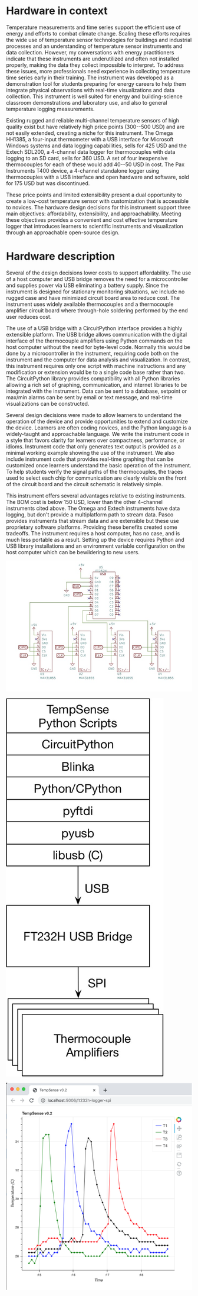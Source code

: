 # Hardware in context

Temperature measurements and time series support the efficient use of energy and efforts to combat climate change.
Scaling these efforts requires the wide use of temperature sensor technologies for buildings and industrial processes and an understanding of temperature sensor instruments and data collection.
However, my conversations with energy practitioners indicate that these instruments are underutilized and often not installed properly, making the data they collect impossible to interpret.
To address these issues, more professionals need experience in collecting temperature time series early in their training.
The instrument was developed as a demonstration tool for students preparing for energy careers to help them integrate physical observations with real-time visualizations and data collection.
This instrument is well suited for energy and building-science classroom demonstrations and laboratory use, and also to general temperature logging measurements.

Existing rugged and reliable multi-channel temperature sensors of high quality exist but have relatively high price points (300--500 USD) and are not easily extended, creating a niche for this instrument.
The Omega HH1385, a four-input thermometer with a USB interface for Microsoft Windows systems and data logging capabilities, sells for 425 USD and the Extech SDL200, a 4-channel data logger for thermocouples with data logging to an SD card, sells for 360 USD.
A set of four inexpensive thermocouples for each of these would add 40--50 USD in cost.
The Pax Instruments T400 device, a 4-channel standalone logger using thermocouples with a USB interface and open hardware and software, sold for 175 USD but was discontinued.

These price points and limited extensibility present a dual opportunity to create a low-cost temperature sensor with customization that is accessible to novices.
The hardware design decisions for this instrument support three main objectives: affordability, extensibility, and approachability.
Meeting these objectives provides a convenient and cost effective temperature logger that introduces learners to scientific instruments and visualization through an approachable open-source design.

# Hardware description

Several of the design decisions lower costs to support affordability.
The use of a host computer and USB bridge removes the need for a microcontroller and supplies power via USB eliminating a battery supply.
Since the instrument is designed for stationary monitoring situations, we include no rugged case and have minimized circuit board area to reduce cost.
The instrument uses widely available thermocouples and a thermocouple amplifier circuit board where through-hole soldering performed by the end user reduces cost.

The use of a USB bridge with a CircuitPython interface provides a highly extensible platform.
The USB bridge allows communication with the digital interface of the thermocouple amplifiers using Python commands on the host computer without the need for byte-level code.
Normally this would be done by a microcontroller in the instrument, requiring code both on the instrument and the computer for data analysis and visualization.
In contrast, this instrument requires only one script with machine instructions and any modification or extension would be to a single code base rather than two.
The CircuitPython library provides compatibility with all Python libraries allowing a rich set of graphing, communication, and internet libraries to be integrated with the instrument.
Data can be sent to a database, setpoint or max/min alarms can be sent by email or text message, and real-time visualizations can be constructed.

Several design decisions were made to allow learners to understand the operation of the device and provide opportunities to extend and customize the device.
Learners are often coding novices, and the Python language is a widely-taught and approachable language.
We write the instrument code in a style that favors clarity for learners over compactness, performance, or idioms.
Instrument code that only generates text output is provided as a minimal working example showing the use of the instrument.
We also include instrument code that provides real-time graphing that can be customized once learners understand the basic operation of the instrument.
To help students verify the signal paths of the thermocouples, the traces used to select each chip for communication are clearly visible on the front of the circuit board and the circuit schematic is relatively simple.

This instrument offers several advantages relative to existing instruments.
The BOM cost is below 150 USD, lower than the other 4-channel instruments cited above.
The Omega and Extech instruments have data logging, but don't provide a multiplatform path to stream data.
Pasco provides instruments that stream data and are extensible but these use proprietary software platforms.
Providing these benefits created some tradeoffs.
The instrument requires a host computer, has no case, and is much less portable as a result.
Setting up the device requires Python and USB library installations and an environment variable configuration on the host computer which can be bewildering to new users.

![Schematic for printed circuit board (PCB) fabrication. Only circuit board connections are shown and the thermocouple and USB connections omitted.](./figures/schematic.jpg)

![Block Diagram. The order of communication and dependencies are shown in the diagram.](./figures/block-diagram.jpg)

![Screenshot of browser-based real-time temperature graph.](./figures/graph-screenshot.png)
